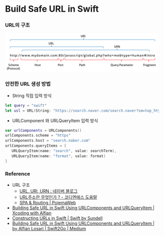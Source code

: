 

# Build Safe URL in Swift



### URL의 구조

![uri](../image/12_MakeURL/uri.png)



### 안전한 URL 생성 방법

- String 직접 입력 방식

```swift
let query = "swift"
let usl = URL(String: "https://search.naver.com/search.naver?sm=top_hty&fbm=1&ie=utf8&query=\(query)"
```

- URLComponent 와 URLQueryItem 입력 방식

```swift
var urlComponents = URLComponents()
urlComponents.scheme = "https"
urlComponents.host = "search.naber.com"
urlComponents.queryItems = [
   URLQueryItem(name: "search", value: searchTerm),
   URLQueryItem(name: "format", value: format)
]
```





### Reference

- URL 구조
  -  [URL, URI, URN : 네이버 블로그](https://blog.naver.com/kby88power/220608662914) 
  -  [URL주소란 무엇인가 ? - 코디엔에스 도움말](https://www.codns.com/b/B05-195) 
  -  [SPA & Routing | PoiemaWeb](https://poiemaweb.com/js-spa) 
-  [Building Safe URL in Swift Using URLComponents and URLQueryItem | Xcoding with Alfian](https://www.alfianlosari.com/posts/building-safe-url-in-swift-using-urlcomponents-and-urlqueryitem/) 
-  [Constructing URLs in Swift | Swift by Sundell](https://www.swiftbysundell.com/articles/constructing-urls-in-swift/) 
-  [Building Safe URL in Swift Using URLComponents and URLQueryItem | by Alfian Losari | Swift2Go | Medium](https://medium.com/swift2go/building-safe-url-in-swift-using-urlcomponents-and-urlqueryitem-alfian-losari-510a7b1f3c7e) 

